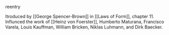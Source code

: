 reentry

Itroduced by [[George Spencer-Brown]] in [[Laws of Form]], chapter 11.
Influnced the work of [[Heinz von Foerster]], Humberto Maturana, Francisco Varela, Louis Kauffman, William Bricken, Niklas Luhmann,  and Dirk Baecker.